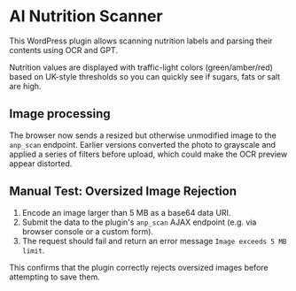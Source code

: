 # AI Nutrition Scanner

This WordPress plugin allows scanning nutrition labels and parsing their contents using OCR and GPT.

Nutrition values are displayed with traffic-light colors (green/amber/red) based on UK-style thresholds so you can quickly see if sugars, fats or salt are high.

## Image processing

The browser now sends a resized but otherwise unmodified image to the `anp_scan`
endpoint. Earlier versions converted the photo to grayscale and applied a series
of filters before upload, which could make the OCR preview appear distorted.

## Manual Test: Oversized Image Rejection

1. Encode an image larger than 5 MB as a base64 data URI.
2. Submit the data to the plugin's `anp_scan` AJAX endpoint (e.g. via browser console or a custom form).
3. The request should fail and return an error message `Image exceeds 5 MB limit`.

This confirms that the plugin correctly rejects oversized images before attempting to save them.
